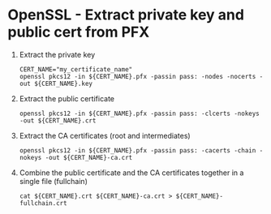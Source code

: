 # OpenSSL - Extract private key and public cert from PFX

1. Extract the private key
   ```
   CERT_NAME="my_certificate_name"
   openssl pkcs12 -in ${CERT_NAME}.pfx -passin pass: -nodes -nocerts -out ${CERT_NAME}.key
   ```
1. Extract the public certificate
   ```
   openssl pkcs12 -in ${CERT_NAME}.pfx -passin pass: -clcerts -nokeys -out ${CERT_NAME}.crt
   ```
1. Extract the CA certificates (root and intermediates)
   ```
   openssl pkcs12 -in ${CERT_NAME}.pfx -passin pass: -cacerts -chain -nokeys -out ${CERT_NAME}-ca.crt
   ```
1. Combine the public certificate and the CA certificates together in a single file (fullchain)
   ```
   cat ${CERT_NAME}.crt ${CERT_NAME}-ca.crt > ${CERT_NAME}-fullchain.crt
   ```
